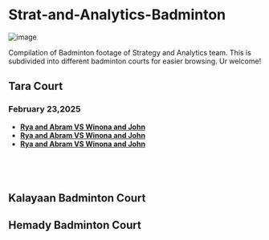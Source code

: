 # Strat-and-Analytics-Badminton
![image](https://github.com/user-attachments/assets/61825e3b-4db1-47eb-a7f5-2966015fd0e5)


Compilation of Badminton footage of Strategy and Analytics team. This is subdivided into different badminton courts for easier browsing. Ur welcome!

## Tara Court

### February 23,2025

- **[Rya and Abram VS Winona and John](https://youtu.be/yTKFDMS1E2Y)**
- **[Rya and Abram VS Winona and John](https://youtu.be/yTKFDMS1E2Y)**
- **[Rya and Abram VS Winona and John](https://youtu.be/yTKFDMS1E2Y)**



<br />
<br />

#
## Kalayaan Badminton Court
## Hemady Badminton Court
